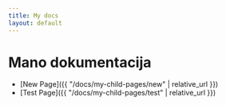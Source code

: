 ```yaml
---
title: My docs
layout: default
---
```

# Mano dokumentacija
- [New Page]({{ "/docs/my-child-pages/new" | relative_url }})
- [Test Page]({{ "/docs/my-child-pages/test" | relative_url }})